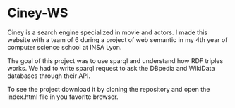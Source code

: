 # Ciney-WS

Ciney is a search engine specialized in movie and actors.
I made this website with a team of 6 during a project of web semantic in my 4th year of computer science school at INSA Lyon.

The goal of this project was to use sparql and understand how RDF triples works.
We had to write sparql request to ask the DBpedia and WikiData databases through their API.

To see the project download it by cloning the repository and open the index.html file in you favorite browser.
